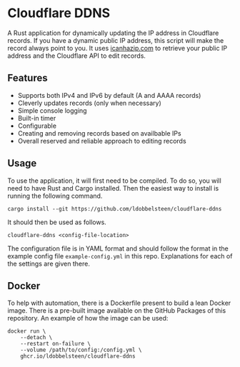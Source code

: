 # Cloudflare DDNS

A Rust application for dynamically updating the IP address in Cloudflare
records. If you have a dynamic public IP address, this script will make the
record always point to you. It uses [icanhazip.com](https://icanhazip.com/) to
retrieve your public IP address and the Cloudflare API to edit records.

## Features

- Supports both IPv4 and IPv6 by default (A and AAAA records)
- Cleverly updates records (only when necessary)
- Simple console logging
- Built-in timer
- Configurable
- Creating and removing records based on availbable IPs
- Overall reserved and reliable approach to editing records

## Usage

To use the application, it will first need to be compiled. To do so, you will
need to have Rust and Cargo installed. Then the easiest way to install is
running the following command.

```
cargo install --git https://github.com/ldobbelsteen/cloudflare-ddns
```

It should then be used as follows.

```
cloudflare-ddns <config-file-location>
```

The configuration file is in YAML format and should follow the format in the
example config file `example-config.yml` in this repo. Explanations for each of
the settings are given there.

## Docker

To help with automation, there is a Dockerfile present to build a lean Docker
image. There is a pre-built image available on the GitHub Packages of this
repository. An example of how the image can be used:

```
docker run \
    --detach \
    --restart on-failure \
    --volume /path/to/config:/config.yml \
    ghcr.io/ldobbelsteen/cloudflare-ddns
```
